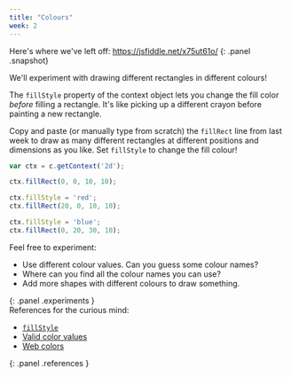 ```yaml
---
title: "Colours"
week: 2
---
```


Here's where we've left off: <https://jsfiddle.net/x75ut61o/>
{: .panel .snapshot}

We'll experiment with drawing different rectangles in different colours!

The `fillStyle` property of the context object lets you change the fill color *before* filling a rectangle. It's like picking up a different crayon before painting a new rectangle.

Copy and paste (or manually type from scratch) the `fillRect` line from last week to draw as many different rectangles at different positions and dimensions as you like. Set `fillStyle` to change the fill colour!

```js
var ctx = c.getContext('2d');

ctx.fillRect(0, 0, 10, 10);

ctx.fillStyle = 'red';
ctx.fillRect(20, 0, 10, 10);

ctx.fillStyle = 'blue';
ctx.fillRect(0, 20, 30, 10);
```

<div markdown="1">
Feel free to experiment:

* Use different colour values. Can you guess some colour names?
* Where can you find all the colour names you can use?
* Add more shapes with different colours to draw something.
</div>
{: .panel .experiments }

<div markdown="1">
References for the curious mind:

* [`fillStyle`](https://developer.mozilla.org/en-US/docs/Web/API/CanvasRenderingContext2D/fillStyle)
* [Valid color values](https://developer.mozilla.org/en-US/docs/Web/CSS/color)
* [Web colors](https://en.wikipedia.org/wiki/Web_colors)
</div>
{: .panel .references }
